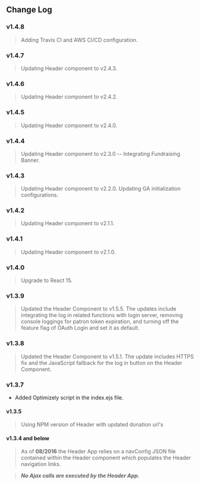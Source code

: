 ## Change Log

### v1.4.8
> Adding Travis CI and AWS CI/CD configuration.

### v1.4.7
> Updating Header component to v2.4.3.

### v1.4.6
> Updating Header component to v2.4.2.

### v1.4.5
> Updating Header component to v2.4.0.

### v1.4.4
> Updating Header component to v2.3.0 -- Integrating Fundraising Banner.

### v1.4.3
> Updating Header component to v2.2.0.
> Updating GA initialization configurations.

### v1.4.2
> Updating Header component to v2.1.1.

### v1.4.1
> Updating Header component to v2.1.0.

### v1.4.0
> Upgrade to React 15.

### v1.3.9
> Updated the Header Component to v1.5.5. The updates include integrating the log in related functions with login server, removing console loggings for patron token expiration, and turning off the feature flag of OAuth Login and set it as default.

### v1.3.8
> Updated the Header Component to v1.5.1. The update includes HTTPS fix and the JavaScript fallback for the log in button on the Header Component.

### v1.3.7
- Added Optimizely script in the index.ejs file.

#### v1.3.5
> Using NPM version of Header with updated donation url's

#### v1.3.4 and below
> As of **08/2016** the Header App relies on a navConfig JSON file contained within the
Header component which populates the Header navigation links.

> ***No Ajax calls are executed by the Header App.***
